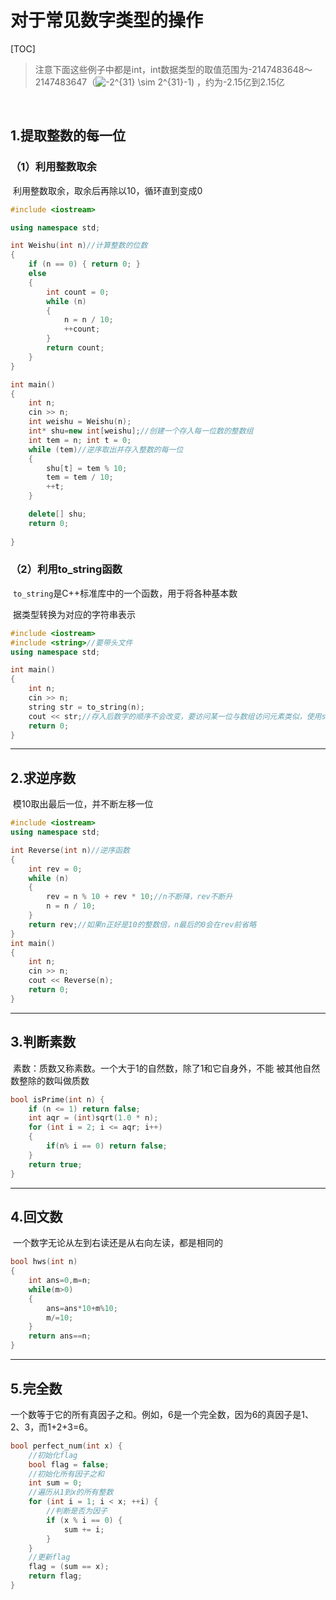 # 对于常见数字类型的操作

[TOC]

> 注意下面这些例子中都是int，int数据类型的取值范围为-2147483648～2147483647（![-2^{31} \sim 2^{31}-1](https://latex.csdn.net/eq?-2%5E%7B31%7D%20%5Csim%202%5E%7B31%7D-1)) ，约为-2.15亿到2.15亿

​	

## 1.提取整数的每一位

### （1）利用整数取余

​			利用整数取余，取余后再除以10，循环直到变成0

```cpp
#include <iostream>

using namespace std;	

int Weishu(int n)//计算整数的位数
{
	if (n == 0) { return 0; }
	else
	{	
		int count = 0;
		while (n)
		{
			n = n / 10;
			++count;
		}
		return count;
	}
}

int main()
{
	int n;
	cin >> n;
	int weishu = Weishu(n);
	int* shu=new int[weishu];//创建一个存入每一位数的整数组
	int tem = n; int t = 0;
	while (tem)//逆序取出并存入整数的每一位
	{
		shu[t] = tem % 10;
		tem = tem / 10;
		++t;
	}

	delete[] shu;
	return 0;
	
}
```

### （2）利用to_string函数

​			`to_string`是C++标准库中的一个函数，用于将各种基本数			

​			据类型转换为对应的字符串表示

```cpp
#include <iostream>
#include <string>//要带头文件
using namespace std;	

int main()
{
	int n;
	cin >> n;
	string str = to_string(n);
	cout << str;//存入后数字的顺序不会改变，要访问某一位与数组访问元素类似，使用str[i]
	return 0;
}
```

---

## 2.求逆序数

​		模10取出最后一位，并不断左移一位

```cpp
#include <iostream>
using namespace std;	

int Reverse(int n)//逆序函数
{
	int rev = 0;
	while (n)
	{
		rev = n % 10 + rev * 10;//n不断降，rev不断升
		n = n / 10;
	}
	return rev;//如果n正好是10的整数倍，n最后的0会在rev前省略
}
int main()
{
	int n;
	cin >> n;
	cout << Reverse(n);
	return 0;
}
```

----

## 3.判断素数

​		素数：质数又称素数。一个大于1的自然数，除了1和它自身外，不能		被其他自然数整除的数叫做质数

```cpp
bool isPrime(int n) {
	if (n <= 1) return false;
	int aqr = (int)sqrt(1.0 * n);
	for (int i = 2; i <= aqr; i++)
	{
		if(n% i == 0) return false;
	}
	return true;
}
```

----

## 4.回文数

​		一个数字无论从左到右读还是从右向左读，都是相同的

```cpp
bool hws(int n)
{
	int ans=0,m=n;
	while(m>0)
	{
		ans=ans*10+m%10;
		m/=10;
	}
	return ans==n;
}
```

---

## 5.完全数

​		一个数等于它的所有真因子之和。例如，6是一个完全数，因为6的真因子是1、2、3，而1+2+3=6。

```cpp
bool perfect_num(int x) {
	//初始化flag
	bool flag = false;
	//初始化所有因子之和
	int sum = 0;
	//遍历从1到x的所有整数
	for (int i = 1; i < x; ++i) {
		//判断是否为因子
		if (x % i == 0) {
			sum += i;
		}
	}
	//更新flag
	flag = (sum == x);
	return flag;
}
```

